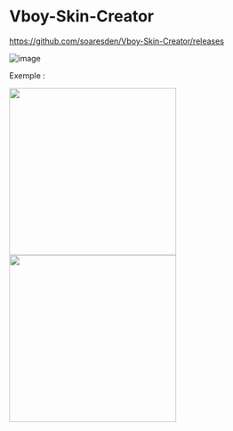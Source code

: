 # Vboy-Skin-Creator

https://github.com/soaresden/Vboy-Skin-Creator/releases

![image](https://user-images.githubusercontent.com/54243866/119842629-2157a380-bf07-11eb-9813-970ef1d2dc94.png)

Exemple :

<img src="https://user-images.githubusercontent.com/54243866/119843446-dc803c80-bf07-11eb-8e65-16d031bb59d8.png" width="300" height="300">
<img src="https://user-images.githubusercontent.com/54243866/119843462-df7b2d00-bf07-11eb-9244-b8a30aecd7f3.png" width="300" height="300">

